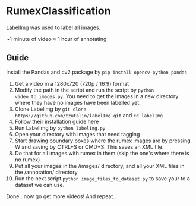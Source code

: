 # RumexClassification

[LabelImg](https://github.com/tzutalin/labelImg) was used to label all images.

~1 minute of video ≈ 1 hour of annotating

## Guide

Install the Pandas and cv2 package by `pip install opencv-python pandas`

1. Get a video in a 1280x720 (720p / 16:9) format
2. Modify the path in the script and run the script by `python video_to_images.py`. You need to get the images in a new directory where they have no images have been labelled yet.
3. Clone LabelImg by `git clone https://github.com/tzutalin/labelImg.git` and `cd labelImg`
4. Follow their installation guide [here](https://github.com/tzutalin/labelImg#installation)
5. Run LabelImg by `python labelImg.py`
6. Open your directory with images that need tagging
7. Start drawing boundary boxes where the rumex images are by pressing W and saving by CTRL+S or CMD+S. This saves an XML file.
8. Do that for all images with rumex in them (skip the one's where there is no rumex)
9. Put all your images in the /images/ directory, and all your XML files in the /annotation/ directory
10. Run the next script `python image_files_to_dataset.py` to save your to a dataset we can use.

Done.. now go get more videos! And repeat..
